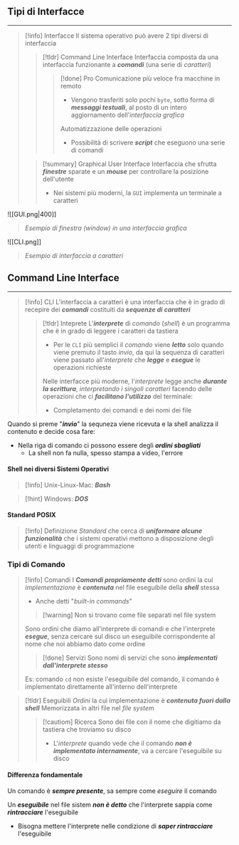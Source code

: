 ## Tipi di Interfacce
---
>[!info] Interfacce
> Il sistema operativo può avere 2 tipi diversi di interfaccia
> 
>>[!tldr] Command Line Interface
>>Interfaccia composta da una interfaccia funzionante a ***comandi*** (una serie di *caratteri*)
>>>[!done] Pro
>>> Comunicazione più veloce fra macchine in remoto
>>> - Vengono trasferiti solo pochi `byte`, sotto forma di ***messaggi testuali***, al posto di un intero aggiornamento dell'*interfaccia grafica*
>>>
>>> Automatizzazione delle operazioni
>>> - Possibilità di scrivere ***script*** che eseguono una serie di comandi 
>
>>[!summary] Graphical User Interface
>>Interfaccia che sfrutta ***finestre*** sparate e un ***mouse*** per controllare la posizione dell'utente
>>- Nei sistemi più moderni, la `GUI` implementa un terminale a caratteri

![[GUI.png|400]]
>*Esempio di finestra (window) in una interfaccia grafica*

![[CLI.png]]
>*Esempio di interfaccia a caratteri*


## Command Line Interface
---
>[!info] CLI
>L'interfaccia a caratteri è una interfaccia che è in grado di recepire dei ***comandi*** costituiti da ***sequenze di caratteri***
>>[!tldr] Inteprete
>>L'***interprete*** di *comando* (*shell*) è un programma che è in grado di leggere i caratteri da tastiera
>>- Per le `CLI` più semplici il *comando* viene ***letto*** solo quando viene premuto il tasto *invio*, da qui la sequenza di caratteri viene passato all'*interprete* che ***legge*** e ***esegue*** le operazioni richieste
>>
>>Nelle interfacce più moderne, l'*interprete* legge anche ***durante la scrittura***, *interpretando i singoli caratteri* facendo delle operazioni che ci ***facilitano l'utilizzo*** del terminale:
>>- Completamento dei comandi e dei nomi dei file

Quando si preme "***invio***" la sequneza viene ricevuta e la shell analizza il contenuto e decide cosa fare:
- Nella riga di comando ci possono essere degli ***ordini sbagliati***
	- La shell non fa nulla, spesso stampa a video, l'errore

#### Shell nei diversi Sistemi Operativi
>[!info] Unix-Linux-Mac: ***Bash***

>[!hint] Windows: ***DOS***

#### Standard POSIX
>[!info] Definizione
>*Standard* che cerca di ***uniformare alcune funzionalità*** che i sistemi operativi mettono a disposizione degli utenti e linguaggi di programmazione
### Tipi di Comando
>[!info] Comandi
>I ***Comandi propriamente detti*** sono ordini la cui *implementazione* è ***contenuta*** nel file eseguibile della ***shell*** stessa
>- Anche detti "*built-in commands*"
> 
>>[!warning] Non si trovano come file separati nel file system
>
>Sono ordini che diamo all'interprete di comandi e che l'interprete ***esegue***, senza cercare sul disco un eseguibile corrispondente al nome che noi abbiamo dato come ordine
>>[!done] Servizi
>>Sono nomi di servizi che sono ***implementati dall'interprete stesso***
>
>Es: comando `cd` non esiste l'eseguibile del comando, il comando è implementato direttamente all'interno dell'interprete

>[!tldr] Eseguibili
> *Ordini* la cui implementazione è ***contenuta fuori dalla shell***
> Memorizzata in altri file nel *file system*
> >[!cautiom] Ricerca
>> Sono dei file con il nome che digitiamo da tastiera che troviamo su disco
>> - L'*interprete* quando vede che il comando ***non è implementato internamente***, va a cercare l'eseguibile su disco

#### Differenza fondamentale
Un comando è ***sempre presente***, sa sempre come *eseguire* il comando

Un ***eseguibile*** nel file sistem ***non è detto*** che l'interprete sappia come ***rintracciare*** l'eseguibile
- Bisogna mettere l'interprete nelle condizione di ***saper rintracciare*** l'eseguibile

